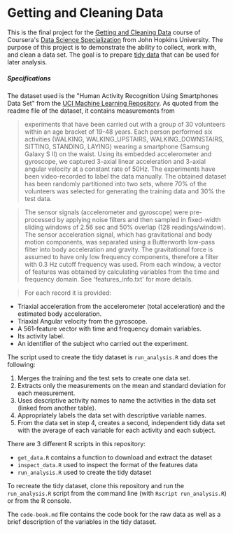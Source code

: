 # Getting and Cleaning Data

This is the final project for the [Getting and Cleaning Data](https://www.coursera.org/learn/data-cleaning) course of Coursera's [Data Science Specialization](https://www.coursera.org/specializations/jhu-data-science) from John Hopkins University.  The purpose of this project is to demonstrate the ability to collect, work with, and clean a data set.  The goal is to prepare [tidy data](http://vita.had.co.nz/papers/tidy-data.pdf) that can be used for later analysis.

##### Specifications
The dataset used is the "Human Activity Recognition Using Smartphones Data Set" from the [UCI Machine Learning Repository](http://archive.ics.uci.edu/ml/datasets/Human+Activity+Recognition+Using+Smartphones).  As quoted from the readme file of the dataset, it contains measurements from

> experiments that have been carried out with a group of 30 volunteers within an age bracket of 19-48 years. Each person performed six activities (WALKING, WALKING_UPSTAIRS, WALKING_DOWNSTAIRS, SITTING, STANDING, LAYING) wearing a smartphone (Samsung Galaxy S II) on the waist. Using its embedded accelerometer and gyroscope, we captured 3-axial linear acceleration and 3-axial angular velocity at a constant rate of 50Hz. The experiments have been video-recorded to label the data manually. The obtained dataset has been randomly partitioned into two sets, where 70% of the volunteers was selected for generating the training data and 30% the test data.

>The sensor signals (accelerometer and gyroscope) were pre-processed by applying noise filters and then sampled in fixed-width sliding windows of 2.56 sec and 50% overlap (128 readings/window). The sensor acceleration signal, which has gravitational and body motion components, was separated using a Butterworth low-pass filter into body acceleration and gravity. The gravitational force is assumed to have only low frequency components, therefore a filter with 0.3 Hz cutoff frequency was used. From each window, a vector of features was obtained by calculating variables from the time and frequency domain. See 'features_info.txt' for more details.

> For each record it is provided:
- Triaxial acceleration from the accelerometer (total acceleration) and the estimated body acceleration.
- Triaxial Angular velocity from the gyroscope.
- A 561-feature vector with time and frequency domain variables.
- Its activity label.
- An identifier of the subject who carried out the experiment.

The script used to create the tidy dataset is `run_analysis.R` and does the following:

1. Merges the training and the test sets to create one data set.
2. Extracts only the measurements on the mean and standard deviation for each measurement.
3. Uses descriptive activity names to name the activities in the data set (linked from another table).
4. Appropriately labels the data set with descriptive variable names.
5. From the data set in step 4, creates a second, independent tidy data set with the average of each variable for each activity and each subject.

There are 3 different R scripts in this repository:
- `get_data.R` contains a function to download and extract the dataset
- `inspect_data.R` used to inspect the format of the features data
- `run_analysis.R` used to create the tidy dataset

To recreate the tidy dataset, clone this repository and run the `run_analysis.R` script from the command line (with `Rscript run_analysis.R`) or from the R console.

The `code-book.md` file contains the code book for the raw data as well as a brief description of the variables in the tidy dataset.

